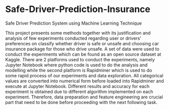 # Safe-Driver-Prediction-Insurance
Safe Driver Prediction System using Machine Learning Technique

This project presents some methods together with its justification and analysis of few experiments conducted regarding user or drivers’ preferences on classify whether driver is safe or unsafe and choosing car insurance package for those who drive unsafe. A set of data were used to conduct the experiments which can be found as an open source dataset at Kaggle. There are 2 platforms used to conduct the experiments, namely Jupyter Notebook where python code is used to do the analysis and modelling while the second platform is Rapidminer which is used to do some rapid process of our experiments and data exploration. All categorical values are converted into numerical form before loaded into Rapidminer and execute at Jupyter Notebook. Different results and accuracy for each experiment is obtained due to different algorithm implemented on each experiment. Therefore, data preparation and feature engineering are crucial part that need to be done before proceeding with the next following task.
